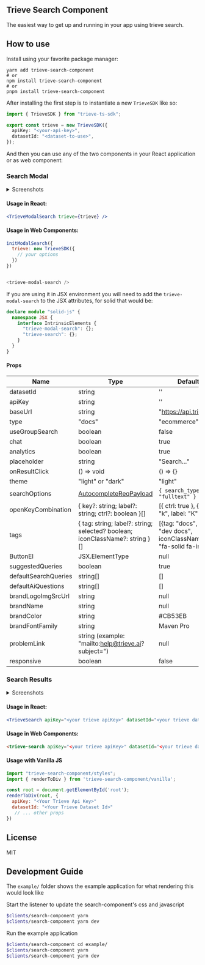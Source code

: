 ## Trieve Search Component

The easiest way to get up and running in your app using trieve search.

## How to use

Install using your favorite package manager:

```
yarn add trieve-search-component
# or
npm install trieve-search-component
# or
pnpm install trieve-search-component
```

After installing the first step is to instantiate a new `TrieveSDK` like so:

```ts
import { TrieveSDK } from "trieve-ts-sdk";

export const trieve = new TrieveSDK({
  apiKey: "<your-api-key>",
  datasetId: "<dataset-to-use>",
});
```

And then you can use any of the two components in your React application or as web component:

### Search Modal

<details>
<summary>Screenshots</summary>

![light closed](./github/modal-light-1.png)
![dark closed](./github/modal-dark-1.png)
![light open](./github/modal-light-2.png)

</details>

#### Usage in React:

```jsx
<TrieveModalSearch trieve={trieve} />
```

#### Usage in Web Components:

```js
initModalSearch({
  trieve: new TrieveSDK({
    // your options
  })
})


<trieve-modal-search />

```

If you are using it in JSX environment you will need to add the `trieve-modal-search` to the JSX attributes, for solid that would be:

```typescript
declare module "solid-js" {
  namespace JSX {
    interface IntrinsicElements {
      "trieve-modal-search": {};
      "trieve-search": {};
    }
  }
}
```

#### Props

| Name                 | Type                                                                                           | Default                                                               |
| -------------------- | ---------------------------------------------------------------------------------------------- | ------------------------------------------                            |
| datasetId            | string                                                                                         | ''                                                                    |
| apiKey               | string                                                                                         | ''                                                                    |
| baseUrl              | string                                                                                         | "https://api.trieve.ai"                                               |
| type                 | "docs" | "ecommerce"                                                                           | "docs"                                                                |
| useGroupSearch       | boolean                                                                                        | false                                                                 | 
| chat                 | boolean                                                                                        | true                                                                  |
| analytics            | boolean                                                                                        | true                                                                  |
| placeholder          | string                                                                                         | "Search..."                                                           |
| onResultClick        | () => void                                                                                     | () => {}                                                              |
| theme                | "light" or "dark"                                                                              | "light"                                                               |
| searchOptions        | [AutocompleteReqPayload](https://ts-sdk.trieve.ai/types/types_gen.AutocompleteReqPayload.html) | `{ search_type: "fulltext" }`                                         |
| openKeyCombination   | { key?: string; label?: string; ctrl?: boolean }[]                                             | [{ ctrl: true }, { key: "k", label: "K" }]                            |
| tags                 | { tag: string; label?: string; selected? boolean; iconClassName?: string }[]                   | [{tag: "docs", label: "dev docs", iconClassName: "fa-solid fa-info"}] |
| ButtonEl             | JSX.ElementType                                                                                | null                                                                  |
| suggestedQueries     | boolean                                                                                        | true                                                                  |
| defaultSearchQueries | string[]                                                                                       | []                                                                    |
| defaultAiQuestions   | string[]                                                                                       | []                                                                    |
| brandLogoImgSrcUrl   | string                                                                                         | null                                                                  |
| brandName            | string                                                                                         | null                                                                  |
| brandColor           | string                                                                                         | #CB53EB                                                               |
| brandFontFamily      | string                                                                                         | Maven Pro                                                             |
| problemLink          | string (example: "mailto:help@trieve.ai?subject=")                                             | null                                                                  |
| responsive           | boolean                                                                                        | false                                                                 |

### Search Results

<details>
<summary>Screenshots</summary>

![light](./github/search-light.png)
![dark](./github/search-dark.png)

</details>

#### Usage in React:

```jsx
<TrieveSearch apiKey="<your trieve apiKey>" datasetId="<your trieve datasetId" />
```

#### Usage in Web Components:

```html
<trieve-search apiKey="<your trieve apiKey>" datasetId="<your trieve datasetId" />
```

#### Usage with Vanilla JS
```javascript
import "trieve-search-component/styles";
import { renderToDiv } from 'trieve-search-component/vanilla';

const root = document.getElementById('root');
renderToDiv(root, {
  apiKey: "<Your Trieve Api Key>"
  datasetId: "<Your Trieve Dataset Id>"
   // ... other props
})
```

## License

MIT

## Development Guide

The `example/` folder shows the example application for what rendering this would look like

Start the listener to update the search-component's css and javascript

```sh
$clients/search-component yarn
$clients/search-component yarn dev
```

Run the example application

```sh
$clients/search-component cd example/
$clients/search-component yarn
$clients/search-component yarn dev
```
